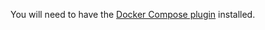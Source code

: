 You will need to have the [Docker Compose plugin](https://docs.docker.com/compose/install/linux/) installed.
